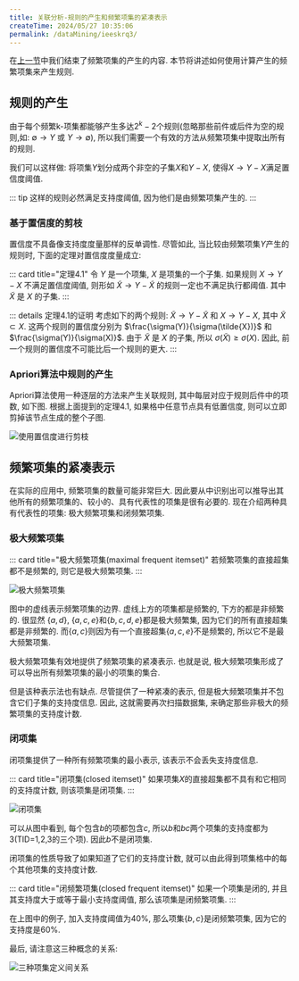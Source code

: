 ```yaml
---
title: 关联分析-规则的产生和频繁项集的紧凑表示
createTime: 2024/05/27 10:35:06
permalink: /dataMining/ieeskrq3/
---
```


在[上一节](/dataMining/saueeew2/)中我们结束了频繁项集的产生的内容. 本节将讲述如何使用计算产生的频繁项集来产生规则.
<!-- more -->

## 规则的产生
由于每个频繁k-项集都能够产生多达$2^k - 2$个规则(忽略那些前件或后件为空的规则,如: $\emptyset \rightarrow Y$ 或 $Y \rightarrow \emptyset$), 所以我们需要一个有效的方法从频繁项集中提取出所有的规则. 

我们可以这样做: 将项集$Y$划分成两个非空的子集$X$和$Y-X$, 使得$X \rightarrow Y-X$满足置信度阈值. 

::: tip
这样的规则必然满足支持度阈值, 因为他们是由频繁项集产生的.
:::

### 基于置信度的剪枝
置信度不具备像支持度度量那样的反单调性. 尽管如此, 当比较由频繁项集$Y$产生的规则时, 下面的定理对置信度度量成立:

::: card  title="定理4.1"
令 $Y$ 是一个项集, $X$ 是项集的一个子集. 如果规则 $X \rightarrow Y-X$ 不满足置信度阈值, 则形如 $\tilde{X} \rightarrow Y- \tilde{X}$ 的规则一定也不满足执行都阈值. 其中 $\tilde{X}$ 是 $X$ 的子集.
:::

::: details 定理4.1的证明
考虑如下的两个规则: $\tilde{X} \rightarrow Y- \tilde{X}$ 和 $X \rightarrow Y-X$, 其中 $\tilde{X} \subset X$. 这两个规则的置信度分别为 $\frac{\sigma(Y)}{\sigma(\tilde{X})}$ 和 $\frac{\sigma(Y)}{\sigma(X)}$. 由于 $\tilde{X}$ 是 $X$ 的子集, 所以 $\sigma(\tilde{X}) \ge \sigma(X)$. 因此, 前一个规则的置信度不可能比后一个规则的更大.
:::

### Apriori算法中规则的产生
Apriori算法使用一种逐层的方法来产生关联规则, 其中每层对应于规则后件中的项数, 如下图. 根据上面提到的定理4.1, 如果格中任意节点具有低置信度, 则可以立即剪掉该节点生成的整个子图.

![使用置信度进行剪枝](/illustration/confidence-pruning.png)

## 频繁项集的紧凑表示
在实际的应用中, 频繁项集的数量可能非常巨大. 因此要从中识别出可以推导出其他所有的频繁项集的、较小的、具有代表性的项集是很有必要的. 现在介绍两种具有代表性的项集: 极大频繁项集和闭频繁项集.

### 极大频繁项集

::: card  title="极大频繁项集(maximal frequent itemset)"
若频繁项集的直接超集都不是频繁的, 则它是极大频繁项集.
:::

![极大频繁项集](/illustration/maximal-frequent-item-set.png)

图中的虚线表示频繁项集的边界. 虚线上方的项集都是频繁的, 下方的都是非频繁的. 很显然 $\{a, d\}$, $\{a,c,e\}$和$\{b,c,d,e\}$都是极大频繁集, 因为它们的所有直接超集都是非频繁的. 而$\{a,c\}$则因为有一个直接超集$\{a,c,e\}$不是频繁的, 所以它不是最大频繁项集.

极大频繁项集有效地提供了频繁项集的紧凑表示. 也就是说, 极大频繁项集形成了可以导出所有频繁项集的最小的项集的集合.

但是该种表示法也有缺点. 尽管提供了一种紧凑的表示, 但是极大频繁项集并不包含它们子集的支持度信息. 因此, 这就需要再次扫描数据集, 来确定那些非极大的频繁项集的支持度计数.

### 闭项集
闭项集提供了一种所有频繁项集的最小表示, 该表示不会丢失支持度信息.

::: card  title="闭项集(closed itemset)"
如果项集$X$的直接超集都不具有和它相同的支持度计数, 则该项集是闭项集.
:::


![闭项集](/illustration/closed-item-set.png)


可以从图中看到, 每个包含$b$的项都包含$c$, 所以$b$和$bc$两个项集的支持度都为3(TID=1,2,3的三个项). 因此$b$不是闭项集.

闭项集的性质导致了如果知道了它们的支持度计数, 就可以由此得到项集格中的每个其他项集的支持度计数.

::: card  title="闭频繁项集(closed frequent itemset)"
如果一个项集是闭的, 并且其支持度大于或等于最小支持度阈值, 那么该项集是闭频繁项集.
:::

在上图中的例子, 加入支持度阈值为40%, 那么项集$\{b,c\}$是闭频繁项集, 因为它的支持度是60%.

最后, 请注意这三种概念的关系:

![三种项集定义间关系](/illustration/item-set-venn.png)
